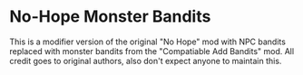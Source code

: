 # No-Hope Monster Bandits

This is a modifier version of the original "No Hope" mod with NPC bandits replaced with monster bandits from the "Compatiable Add Bandits" mod. All credit goes to original authors, also don't expect anyone to maintain this.
